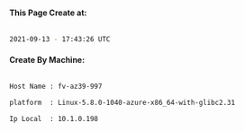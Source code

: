 
   
#### This Page Create at:

```bash

2021-09-13 - 17:43:26 UTC

```

#### Create By Machine:

```bash

Host Name : fv-az39-997

platform  : Linux-5.8.0-1040-azure-x86_64-with-glibc2.31

Ip Local  : 10.1.0.198

```

